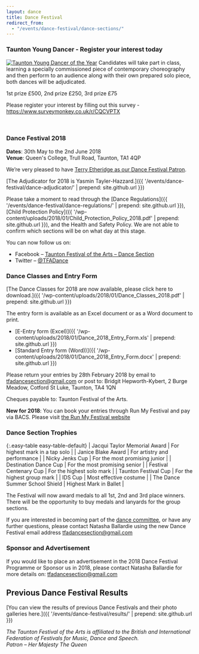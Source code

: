 ```yaml
---
layout: dance
title: Dance Festival
redirect_from: 
  - "/events/dance-festival/dance-sections/"
---
```


### Taunton Young Dancer - Register your interest today
<a href="{{ '/wp-content/uploads/2017/08/Taunton-Young-Dancer-of-the-Year.jpg' | prepend: site.github.url }}" target="_blank"><img display="float: left" src="{{ '/wp-content/uploads/2017/08/Taunton-Young-Dancer-of-the-Year_thumbnail.jpg' | prepend: site.github.url }}" alt="Taunton Young Dancer of the Year" class="alignleft" /></a>
Candidates will take part in class, learning a specially commissioned piece of contemporary choreography and then perform to an audience along with their own prepared solo piece, both dances will be adjudicated.

1st prize £500, 2nd prize £250, 3rd prize £75

Please register your interest by filling out this survey - <https://www.surveymonkey.co.uk/r/CQCVPTX>

<br />

### Dance Festival 2018

**Dates**:  30th May to the 2nd June 2018  
**Venue**: Queen's College, Trull Road, Taunton, TA1 4QP

We&#8217;re very pleased to have <a title="Dance Festival Patron" href="/events/dance-festival/dance-festival-patron/">Terry Etheridge as our Dance Festival Patron</a>.

[The Adjudicator for 2018 is Yasmin Tayler-Hazzard.]({{ '/events/dance-festival/dance-adjudicator/' | prepend: site.github.url }})

Please take a moment to read through the [Dance Regulations]({{ '/events/dance-festival/dance-regulations/' | prepend: site.github.url }}), [Child Protection Policy]({{ '/wp-content/uploads/2018/01/Child_Protection_Policy_2018.pdf' | prepend: site.github.url }}), and the Health and Safety Policy. We are not able to confirm which sections will be on what day at this stage.

You can now follow us on:

- Facebook – [Taunton Festival of the Arts – Dance Section](https://www.facebook.com/Taunton-Festival-of-the-Arts-Dance-775972242521819/)
- Twitter – [@TFADance](https://twitter.com/TFADance)


### Dance Classes and Entry Form

[The Dance Classes for 2018 are now available, please click here to download.]({{ '/wp-content/uploads/2018/01/Dance_Classes_2018.pdf' | prepend: site.github.url }})

The entry form is available as an Excel document or as a Word document to print.

- [E-Entry form (Excel)]({{ '/wp-content/uploads/2018/01/Dance_2018_Entry_Form.xls' | prepend: site.github.url }})
- [Standard Entry form (Word))]({{ '/wp-content/uploads/2018/01/Dance_2018_Entry_Form.docx' | prepend: site.github.url }})

Please return your entries by 28th February 2018 by email to <a href="mailto:tfadancesection@gmail.com">tfadancesection@gmail.com</a> or post to: Bridgit Hepworth-Kybert, 2 Burge Meadow, Cotford St Luke, Taunton, TA4 1QN

Cheques payable to: Taunton Festival of the Arts.

**New for 2018**: You can book your entries through Run My Festival and pay via BACS. Please visit [the Run My Festival website](https://www.runmyfestival.co.uk/runMyFestival/security/welcome.jsf?oi=TFOA)


### Dance Section Trophies

{:.easy-table easy-table-default}
| Jacqui Taylor Memorial Award    | For highest mark in a tap solo  |
| Janice Blake Award              | For artistry and performance    |
| Nicky Jenks Cup                 | For the most promising junior   |
| Destination Dance Cup           | For the most promising senior   |
| Festival Centenary Cup          | For the highest solo mark       |
| Taunton Festival Cup            | For the highest group mark      |
| IDS Cup                         | Most effective costume          |
| The Dance Summer School Shield  | Highest Mark in Ballet          |


The Festival will now award medals to all 1st, 2nd and 3rd place winners. There will be the opportunity to buy medals and lanyards for the group sections.

If you are interested in becoming part of the <a title="Dance Section Committee" href="/events/dance-festival/dance-section-committee/">dance committee</a>, or have any further questions, please contact Natasha Ballardie using the new Dance Festival email address <a href="mailto:tfadancesection@gmail.com">tfadancesection@gmail.com</a>

### Sponsor and Advertisement

If you would like to place an advertisement in the 2018 Dance Festival Programme or Sponsor us in 2018, please contact Natasha Ballardie for more details on: <a href="mailto:tfadancesection@gmail.com">tfadancesection@gmail.com</a>  

## Previous Dance Festival Results

[You can view the results of previous Dance Festivals and their photo galleries here.]({{ '/events/dance-festival/results/' | prepend: site.github.url }})

*The Taunton Festival of the Arts is affiliated to the British and International Federation of Festivals for Music, Dance and Speech.<br />
Patron &#8211; Her Majesty The Queen*
